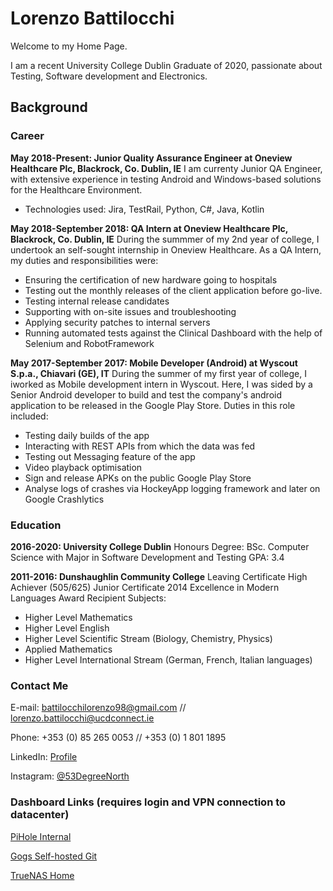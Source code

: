 # Lorenzo Battilocchi

Welcome to my Home Page. 

I am a recent University College Dublin Graduate of 2020, passionate about Testing, Software development and Electronics.

## Background

### Career

**May 2018-Present: Junior Quality Assurance Engineer at Oneview Healthcare Plc, 
Blackrock, Co. Dublin, IE** 
I am currenty Junior QA Engineer, with extensive experience in testing Android and Windows-based solutions for the Healthcare Environment. 
* Technologies used: Jira, TestRail, Python, C#, Java, Kotlin

**May 2018-September 2018: QA Intern at Oneview Healthcare Plc,
Blackrock, Co. Dublin, IE**
During the summmer of my 2nd year of college, I undertook an self-sought internship in Oneview Healthcare. As a QA Intern, my duties and responsibilities were:
* Ensuring the certification of new hardware going to hospitals 
* Testing out the monthly releases of the client application before go-live.
* Testing internal release candidates
* Supporting with on-site issues and troubleshooting
* Applying security patches to internal servers
* Running automated tests against the Clinical Dashboard with the help of Selenium and RobotFramework

**May 2017-September 2017: Mobile Developer (Android) at Wyscout S.p.a.,
Chiavari (GE), IT**
During the summer of my first year of college, I iworked as Mobile development intern in Wyscout. Here, I was sided by a Senior Android developer  to build and test the company's android application to be released in the Google Play Store. Duties in this role included:
* Testing daily builds of the app
* Interacting with REST APIs from which the data was fed
* Testing out Messaging feature of the app
* Video playback optimisation
* Sign and release APKs on the public Google Play Store
* Analyse logs of crashes via HockeyApp logging framework and later on Google Crashlytics

### Education

**2016-2020: University College Dublin**
Honours Degree: BSc. Computer Science with Major in Software Development and Testing
GPA: 3.4

**2011-2016: Dunshaughlin Community College**
Leaving Certificate High Achiever (505/625)
Junior Certificate 2014 Excellence in Modern Languages Award Recipient
Subjects: 
* Higher Level Mathematics
* Higher Level English
* Higher Level Scientific Stream (Biology, Chemistry, Physics)
* Applied Mathematics
* Higher Level International Stream (German, French, Italian languages)

### Contact Me

E-mail: [battilocchilorenzo98@gmail.com](mailto:battilocchilorenzo98@gmail.com) // [lorenzo.battilocchi@ucdconnect.ie](mailto:lorenzo.battilocchi@ucdconnect.ie)

Phone: +353 (0) 85 265 0053 // +353 (0) 1 801 1895

LinkedIn: [Profile](https://www.linkedin.com/in/lorenzo-battilocchi-197888104/)

Instagram: [@53DegreeNorth](https://www.instagram.com/53degreenorth/)

### Dashboard Links (requires login and VPN connection to datacenter)

[PiHole Internal](http://192.168.0.11/admin/)

[Gogs Self-hosted Git](http://79.97.18.50:3000)

[TrueNAS Home](http://79.97.18.50:46)
